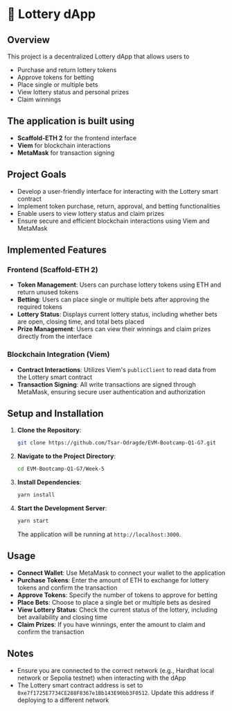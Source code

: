 # 🎰 Lottery dApp

## Overview
This project is a decentralized Lottery dApp that allows users to  

- Purchase and return lottery tokens  
- Approve tokens for betting  
- Place single or multiple bets  
- View lottery status and personal prizes  
- Claim winnings  
 
## The application is built using  
- **Scaffold-ETH 2** for the frontend interface  
- **Viem** for blockchain interactions  
- **MetaMask** for transaction signing  

## Project Goals

- Develop a user-friendly interface for interacting with the Lottery smart contract  
- Implement token purchase, return, approval, and betting functionalities  
- Enable users to view lottery status and claim prizes  
- Ensure secure and efficient blockchain interactions using Viem and MetaMask  

## Implemented Features

### Frontend (Scaffold-ETH 2)

- **Token Management**: Users can purchase lottery tokens using ETH and return unused tokens  
- **Betting**: Users can place single or multiple bets after approving the required tokens  
- **Lottery Status**: Displays current lottery status, including whether bets are open, closing time, and total bets placed  
- **Prize Management**: Users can view their winnings and claim prizes directly from the interface  

### Blockchain Integration (Viem)

- **Contract Interactions**: Utilizes Viem's `publicClient` to read data from the Lottery smart contract  
- **Transaction Signing**: All write transactions are signed through MetaMask, ensuring secure user authentication and authorization  

## Setup and Installation

1. **Clone the Repository**:

   ```bash
   git clone https://github.com/Tsar-Odragde/EVM-Bootcamp-Q1-G7.git
   ```

2. **Navigate to the Project Directory**:

   ```bash
   cd EVM-Bootcamp-Q1-G7/Week-5
   ```

3. **Install Dependencies**:

   ```bash
   yarn install
   ```

4. **Start the Development Server**:

   ```bash
   yarn start
   ```

   The application will be running at `http://localhost:3000`.

## Usage

- **Connect Wallet**: Use MetaMask to connect your wallet to the application  
- **Purchase Tokens**: Enter the amount of ETH to exchange for lottery tokens and confirm the transaction  
- **Approve Tokens**: Specify the number of tokens to approve for betting  
- **Place Bets**: Choose to place a single bet or multiple bets as desired  
- **View Lottery Status**: Check the current status of the lottery, including bet availability and closing time  
- **Claim Prizes**: If you have winnings, enter the amount to claim and confirm the transaction  

## Notes

- Ensure you are connected to the correct network (e.g., Hardhat local network or Sepolia testnet) when interacting with the dApp  
- The Lottery smart contract address is set to `0xe7f1725E7734CE288F8367e1Bb143E90bb3F0512`. Update this address if deploying to a different network  

